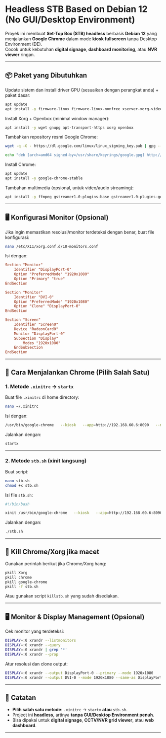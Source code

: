 # Headless STB Based on Debian 12 (No GUI/Desktop Environment)

Proyek ini membuat **Set-Top Box (STB) headless** berbasis **Debian 12** yang menjalankan **Google Chrome** dalam mode **kiosk fullscreen** tanpa Desktop Environment (DE).  
Cocok untuk kebutuhan **digital signage**, **dashboard monitoring**, atau **NVR viewer** ringan.

---

## 📦 Paket yang Dibutuhkan

Update sistem dan install driver GPU (sesuaikan dengan perangkat anda) + paket dasar:

```bash
apt update
apt install -y firmware-linux firmware-linux-nonfree xserver-xorg-video-radeon mesa-va-drivers vainfo
```

Install Xorg + Openbox (minimal window manager):

```bash
apt install -y wget gnupg apt-transport-https xorg openbox
```

Tambahkan repository resmi Google Chrome:

```bash
wget -q -O - https://dl.google.com/linux/linux_signing_key.pub | gpg --dearmor -o /usr/share/keyrings/google.gpg

echo "deb [arch=amd64 signed-by=/usr/share/keyrings/google.gpg] http://dl.google.com/linux/chrome/deb/ stable main"   | tee /etc/apt/sources.list.d/google-chrome.list
```

Install Chrome:

```bash
apt update
apt install -y google-chrome-stable
```

Tambahan multimedia (opsional, untuk video/audio streaming):

```bash
apt install -y ffmpeg gstreamer1.0-plugins-base gstreamer1.0-plugins-good gstreamer1.0-plugins-bad gstreamer1.0-plugins-ugly gstreamer1.0-libav
```

---

## 🖥️ Konfigurasi Monitor (Opsional)

Jika ingin memastikan resolusi/monitor terdeteksi dengan benar, buat file konfigurasi:

```bash
nano /etc/X11/xorg.conf.d/10-monitors.conf
```

Isi dengan:

```conf
Section "Monitor"
    Identifier "DisplayPort-0"
    Option "PreferredMode" "1920x1080"
    Option "Primary" "true"
EndSection

Section "Monitor"
    Identifier "DVI-0"
    Option "PreferredMode" "1920x1080"
    Option "Clone" "DisplayPort-0"
EndSection

Section "Screen"
    Identifier "Screen0"
    Device "RadeonCard0"
    Monitor "DisplayPort-0"
    SubSection "Display"
        Modes "1920x1080"
    EndSubSection
EndSection
```

---

## 🚀 Cara Menjalankan Chrome (Pilih Salah Satu)

### 1. Metode `.xinitrc` → `startx`

Buat file `.xinitrc` di home directory:

```bash
nano ~/.xinitrc
```

Isi dengan:

```bash
/usr/bin/google-chrome   --kiosk   --app=http://192.168.60.6:8090   --no-first-run   --disable-translate   --no-sandbox   --start-fullscreen   --window-position=0,0   --window-size=1920,1080   --force-device-scale-factor=1   --alsa-output-device=default   --autoplay-policy=no-user-gesture-required
```

Jalankan dengan:

```bash
startx
```

---

### 2. Metode `stb.sh` (xinit langsung)

Buat script:

```bash
nano stb.sh
chmod +x stb.sh
```

Isi file `stb.sh`:

```bash
#!/bin/bash

xinit /usr/bin/google-chrome   --kiosk   --app=http://192.168.60.6:8090   --no-first-run   --disable-translate   --no-sandbox   --start-fullscreen   --window-position=0,0   --window-size=1920x1080   --force-device-scale-factor=1   --alsa-output-device=default   --autoplay-policy=no-user-gesture-required
```

Jalankan dengan:

```bash
./stb.sh
```

---

## 🛑 Kill Chrome/Xorg jika macet

Gunakan perintah berikut jika Chrome/Xorg hang:

```bash
pkill Xorg
pkill chrome
pkill google-chrome
pkill -f stb.sh
```

Atau gunakan script `killstb.sh` yang sudah disediakan.

---

## 🖥️ Monitor & Display Management (Opsional)

Cek monitor yang terdeteksi:

```bash
DISPLAY=:0 xrandr --listmonitors
DISPLAY=:0 xrandr --query
DISPLAY=:0 xrandr | grep '*'
DISPLAY=:0 xrandr --prop
```

Atur resolusi dan clone output:

```bash
DISPLAY=:0 xrandr --output DisplayPort-0 --primary --mode 1920x1080
DISPLAY=:0 xrandr --output DVI-0 --mode 1920x1080 --same-as DisplayPort-0
```

---

## 📖 Catatan

- **Pilih salah satu metode**: `.xinitrc` → `startx` **atau** `stb.sh`.  
- Project ini **headless**, artinya **tanpa GUI/Desktop Environment penuh**.  
- Bisa dipakai untuk **digital signage**, **CCTV/NVR grid viewer**, atau **web dashboard**.

---
